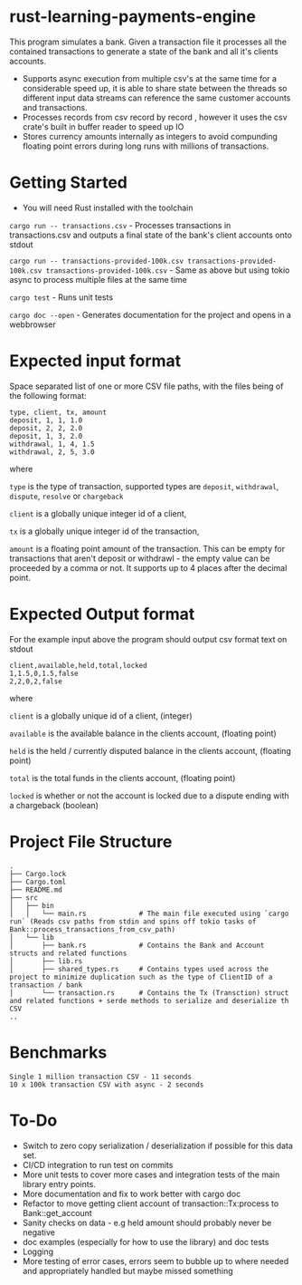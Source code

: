 # rust-learning-payments-engine

This program simulates a bank. Given a transaction file it processes all the contained transactions to generate a state of the bank and all it's clients accounts.

- Supports async execution from multiple csv's at the same time for a considerable speed up, it is able to share state between the threads so different input data streams can reference the same customer accounts and transactions.
- Processes records from csv record by record , however it uses the csv crate's built in buffer reader to speed up IO
- Stores currency amounts internally as integers to avoid compunding floating point errors during long runs with millions of transactions.


# Getting Started

- You will need Rust installed with the toolchain

`cargo run -- transactions.csv` - Processes transactions in transactions.csv and outputs a final state of the bank's client accounts onto stdout

`cargo run -- transactions-provided-100k.csv transactions-provided-100k.csv transactions-provided-100k.csv` - Same as above but using tokio async to process multiple files at the same time

`cargo test` - Runs unit tests

`cargo doc --open` - Generates documentation for the project and opens in a webbrowser

# Expected input format

Space separated list of one or more CSV file paths, with the files being of the following format: 

```
type, client, tx, amount
deposit, 1, 1, 1.0
deposit, 2, 2, 2.0
deposit, 1, 3, 2.0
withdrawal, 1, 4, 1.5
withdrawal, 2, 5, 3.0
```

where 

`type` is the type of transaction, supported types are `deposit`, `withdrawal`, `dispute`, `resolve` or `chargeback`

`client` is a globally unique integer id of a client, 

`tx` is a globally unique integer id of the transaction, 

`amount` is a floating point amount of the transaction. This can be empty for transactions that aren't deposit or withdrawl - the empty value can be proceeded by a comma or not. It supports up to 4 places after the decimal point. 

# Expected Output format

For the example input above the program should output csv format text on stdout

```
client,available,held,total,locked
1,1.5,0,1.5,false
2,2,0,2,false
```

where

`client` is a globally unique id of a client, (integer)

`available` is the available balance in the clients account, (floating point)

`held` is the held / currently disputed balance in the clients account, (floating point)

`total` is the total funds in the clients account, (floating point)

`locked` is whether or not the account is locked due to a dispute ending with a chargeback (boolean)


# Project File Structure

```
.
├── Cargo.lock
├── Cargo.toml
├── README.md
├── src
│   ├── bin
│   │   └── main.rs             # The main file executed using `cargo run` (Reads csv paths from stdin and spins off tokio tasks of Bank::process_transactions_from_csv_path)
│   └── lib
│       ├── bank.rs             # Contains the Bank and Account structs and related functions
│       ├── lib.rs
│       ├── shared_types.rs     # Contains types used across the project to minimize duplication such as the type of ClientID of a transaction / bank 
│       └── transaction.rs      # Contains the Tx (Transction) struct and related functions + serde methods to serialize and deserialize th CSV
..
```

# Benchmarks

```
Single 1 million transaction CSV - 11 seconds
10 x 100k transaction CSV with async - 2 seconds
```

# To-Do
 
- Switch to zero copy serialization / deserialization if possible for this data set.
- CI/CD integration to run test on commits 
- More unit tests to cover more cases and integration tests of the main library entry points. 
- More documentation and fix to work better with cargo doc 
- Refactor to move getting client account of transaction::Tx:process to Bank::get_account
- Sanity checks on data - e.g held amount should probably never be negative
- doc examples (especially for how to use the library) and doc tests
- Logging
- More testing of error cases, errors seem to bubble up to where needed and appropriately handled but maybe missed something
